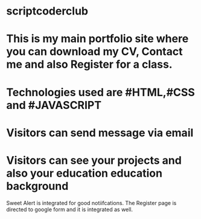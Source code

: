 # scriptcoderclub
# This is my main portfolio site where you can download my CV, Contact me and also Register for a class.
# Technologies used are #HTML,#CSS and #JAVASCRIPT
# Visitors can send message via email
# Visitors can see your projects and also your education education background
Sweet Alert is integrated for good notiifcations.
The Register page is directed to google form and it is integrated as well.
